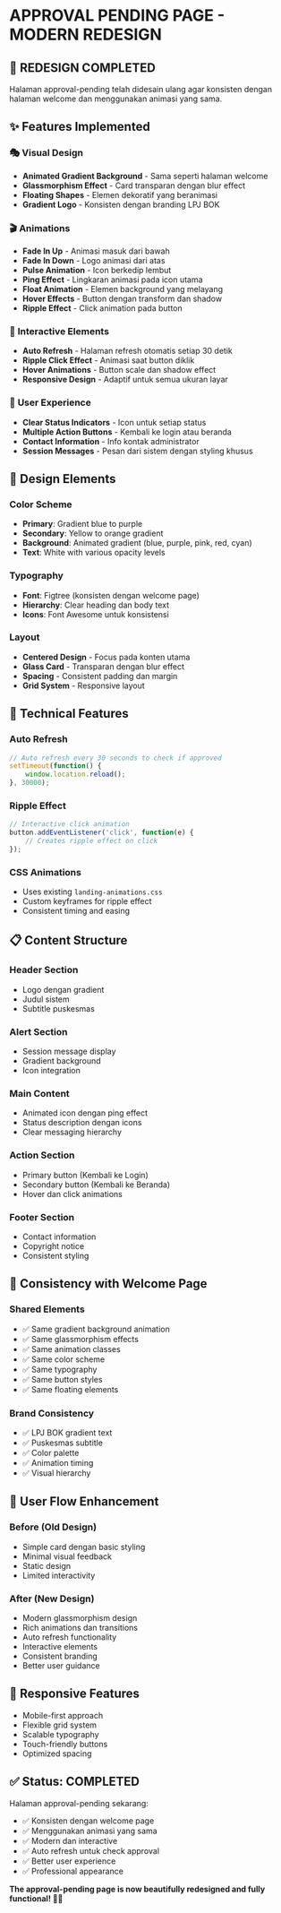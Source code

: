 # APPROVAL PENDING PAGE - MODERN REDESIGN

## 🎨 **REDESIGN COMPLETED**

Halaman approval-pending telah didesain ulang agar konsisten dengan halaman welcome dan menggunakan animasi yang sama.

## ✨ **Features Implemented**

### 🎭 **Visual Design**
- **Animated Gradient Background** - Sama seperti halaman welcome
- **Glassmorphism Effect** - Card transparan dengan blur effect
- **Floating Shapes** - Elemen dekoratif yang beranimasi
- **Gradient Logo** - Konsisten dengan branding LPJ BOK

### 🎬 **Animations**
- **Fade In Up** - Animasi masuk dari bawah
- **Fade In Down** - Logo animasi dari atas
- **Pulse Animation** - Icon berkedip lembut
- **Ping Effect** - Lingkaran animasi pada icon utama
- **Float Animation** - Elemen background yang melayang
- **Hover Effects** - Button dengan transform dan shadow
- **Ripple Effect** - Click animation pada button

### 🎯 **Interactive Elements**
- **Auto Refresh** - Halaman refresh otomatis setiap 30 detik
- **Ripple Click Effect** - Animasi saat button diklik
- **Hover Animations** - Button scale dan shadow effect
- **Responsive Design** - Adaptif untuk semua ukuran layar

### 📱 **User Experience**
- **Clear Status Indicators** - Icon untuk setiap status
- **Multiple Action Buttons** - Kembali ke login atau beranda
- **Contact Information** - Info kontak administrator
- **Session Messages** - Pesan dari sistem dengan styling khusus

## 🎨 **Design Elements**

### **Color Scheme**
- **Primary**: Gradient blue to purple
- **Secondary**: Yellow to orange gradient
- **Background**: Animated gradient (blue, purple, pink, red, cyan)
- **Text**: White with various opacity levels

### **Typography**
- **Font**: Figtree (konsisten dengan welcome page)
- **Hierarchy**: Clear heading dan body text
- **Icons**: Font Awesome untuk konsistensi

### **Layout**
- **Centered Design** - Focus pada konten utama
- **Glass Card** - Transparan dengan blur effect
- **Spacing** - Consistent padding dan margin
- **Grid System** - Responsive layout

## 🔧 **Technical Features**

### **Auto Refresh**
```javascript
// Auto refresh every 30 seconds to check if approved
setTimeout(function() {
    window.location.reload();
}, 30000);
```

### **Ripple Effect**
```javascript
// Interactive click animation
button.addEventListener('click', function(e) {
    // Creates ripple effect on click
});
```

### **CSS Animations**
- Uses existing `landing-animations.css`
- Custom keyframes for ripple effect
- Consistent timing and easing

## 📋 **Content Structure**

### **Header Section**
- Logo dengan gradient
- Judul sistem
- Subtitle puskesmas

### **Alert Section**
- Session message display
- Gradient background
- Icon integration

### **Main Content**
- Animated icon dengan ping effect
- Status description dengan icons
- Clear messaging hierarchy

### **Action Section**
- Primary button (Kembali ke Login)
- Secondary button (Kembali ke Beranda)
- Hover dan click animations

### **Footer Section**
- Contact information
- Copyright notice
- Consistent styling

## 🎯 **Consistency with Welcome Page**

### **Shared Elements**
- ✅ Same gradient background animation
- ✅ Same glassmorphism effects
- ✅ Same animation classes
- ✅ Same color scheme
- ✅ Same typography
- ✅ Same button styles
- ✅ Same floating elements

### **Brand Consistency**
- ✅ LPJ BOK gradient text
- ✅ Puskesmas subtitle
- ✅ Color palette
- ✅ Animation timing
- ✅ Visual hierarchy

## 🚀 **User Flow Enhancement**

### **Before (Old Design)**
- Simple card dengan basic styling
- Minimal visual feedback
- Static design
- Limited interactivity

### **After (New Design)**
- Modern glassmorphism design
- Rich animations dan transitions
- Auto refresh functionality
- Interactive elements
- Consistent branding
- Better user guidance

## 📱 **Responsive Features**
- Mobile-first approach
- Flexible grid system
- Scalable typography
- Touch-friendly buttons
- Optimized spacing

## ✅ **Status: COMPLETED**

Halaman approval-pending sekarang:
- ✅ Konsisten dengan welcome page
- ✅ Menggunakan animasi yang sama
- ✅ Modern dan interactive
- ✅ Auto refresh untuk check approval
- ✅ Better user experience
- ✅ Professional appearance

**The approval-pending page is now beautifully redesigned and fully functional! 🎨✨**